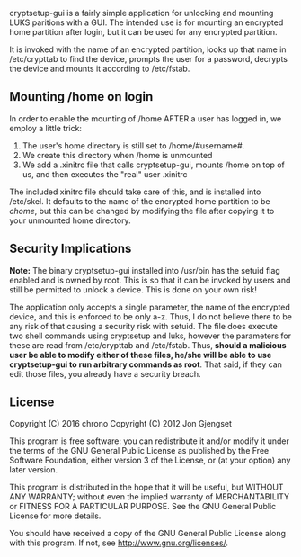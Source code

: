 cryptsetup-gui is a fairly simple application for unlocking and mounting LUKS
paritions with a GUI. The intended use is for mounting an encrypted home
partition after login, but it can be used for any encrypted partition.

It is invoked with the name of an encrypted partition, looks up that name in
/etc/crypttab to find the device, prompts the user for a password, decrypts the
device and mounts it according to /etc/fstab.

Mounting /home on login
-----------------------

In order to enable the mounting of /home AFTER a user has logged in, we employ a
little trick:

  1. The user's home directory is still set to /home/#username#.
  2. We create this directory when /home is unmounted
  3. We add a .xinitrc file that calls cryptsetup-gui, mounts /home on top of
     us, and then executes the "real" user .xinitrc

The included xinitrc file should take care of this, and is installed into
/etc/skel. It defaults to the name of the encrypted home partition to be
*chome*, but this can be changed by modifying the file after copying it to your
unmounted home directory.

Security Implications
---------------------

**Note:** The binary cryptsetup-gui installed into /usr/bin has the setuid
flag enabled and is owned by root. This is so that it can be invoked by users
and still be permitted to unlock a device. This is done on your own risk!

The application only accepts a single parameter, the name of the encrypted
device, and this is enforced to be only a-z. Thus, I do not believe there to be
any risk of that causing a security risk with setuid. The file does execute two
shell commands using cryptsetup and luks, however the parameters for these are
read from /etc/crypttab and /etc/fstab. Thus, **should a malicious user be able
to modify either of these files, he/she will be able to use cryptsetup-gui to
run arbitrary commands as root**. That said, if they can edit those files, you
already have a security breach.

License
-------

Copyright (C) 2016 chrono
Copyright (C) 2012 Jon Gjengset

This program is free software: you can redistribute it and/or modify
it under the terms of the GNU General Public License as published by
the Free Software Foundation, either version 3 of the License, or
(at your option) any later version.

This program is distributed in the hope that it will be useful,
but WITHOUT ANY WARRANTY; without even the implied warranty of
MERCHANTABILITY or FITNESS FOR A PARTICULAR PURPOSE.  See the
GNU General Public License for more details.

You should have received a copy of the GNU General Public License
along with this program.  If not, see <http://www.gnu.org/licenses/>.
